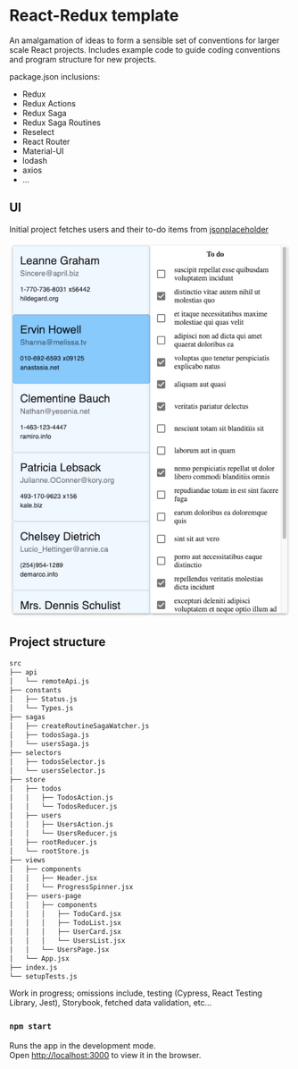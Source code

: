 

# React-Redux template 

An amalgamation of ideas to form a sensible set of conventions for larger scale React projects. Includes example code to guide coding conventions and program structure for new projects.

package.json inclusions:
* Redux
* Redux Actions
* Redux Saga
* Redux Saga Routines
* Reselect
* React Router
* Material-UI
* lodash
* axios
* ...

## UI
Initial project fetches users and their to-do items from [jsonplaceholder](https://jsonplaceholder.typicode.com)

![screenshot](screenshot.png)

## Project structure

```
src
├── api
│   └── remoteApi.js
├── constants
│   ├── Status.js
│   └── Types.js
├── sagas
│   ├── createRoutineSagaWatcher.js
│   ├── todosSaga.js
│   └── usersSaga.js
├── selectors
│   ├── todosSelector.js
│   └── usersSelector.js
├── store
│   ├── todos
│   │   ├── TodosAction.js
│   │   └── TodosReducer.js
│   ├── users
│   │   ├── UsersAction.js
│   │   └── UsersReducer.js
│   ├── rootReducer.js
│   └── rootStore.js
├── views
│   ├── components
│   │   ├── Header.jsx
│   │   └── ProgressSpinner.jsx
│   ├── users-page
│   │   ├── components
│   │   │   ├── TodoCard.jsx
│   │   │   ├── TodoList.jsx
│   │   │   ├── UserCard.jsx
│   │   │   └── UsersList.jsx
│   │   └── UsersPage.jsx
│   └── App.jsx
├── index.js
└── setupTests.js
```

Work in progress; omissions include, testing (Cypress, React Testing Library, Jest), Storybook, fetched data validation, etc...

### `npm start`

Runs the app in the development mode.<br />
Open [http://localhost:3000](http://localhost:3000) to view it in the browser.


